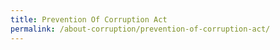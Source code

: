 ```yaml
---
title: Prevention Of Corruption Act
permalink: /about-corruption/prevention-of-corruption-act/
---
```

